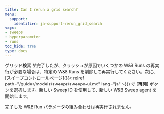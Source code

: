 ```yaml
---
title: Can I rerun a grid search?
menu:
  support:
    identifier: ja-support-rerun_grid_search
tags:
- sweeps
- hyperparameter
- runs
toc_hide: true
type: docs
---
```


グリッド検索 が完了したが、クラッシュが原因でいくつかの W&B Runs の再実行が必要な場合は、特定の W&B Runs を削除して再実行してください。次に、[スイープコントロールページ]({{< relref path="/guides/models/sweeps/sweeps-ui.md" lang="ja" >}}) で [**再開**] ボタンを選択します。新しい Sweep ID を使用して、新しい W&B Sweep agent を開始します。

完了した W&B Run パラメータの組み合わせは再実行されません。
